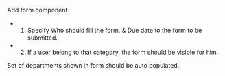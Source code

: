 Add form component
 - 1. Specify Who should fill the form. & Due date to the form to be submitted.
 - 2. If a user belong to that category, the form should be visible for him.


Set of departments shown in form should be auto populated. 